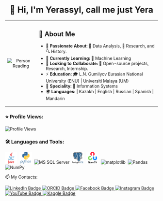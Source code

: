 <h1 align="center">👋 Hi, I'm <b>Yerassyl, call me just Yera </b></h1>

<table>
  <tr>
    <td>
      <div align="center">
        <img src="https://media.giphy.com/media/xT9IgG50Fb7Mi0prBC/giphy.gif" width="300" alt="Person Reading"/>
      </div>
    </td>
    <td>
      <h2>👀 About Me</h2>
      <ul>
        <li>🔎 <b>Passionate About:</b> 📜 Data Analysis, 📖 Research, and 🔍 History.</li>
        <li>🌱 <b>Currently Learning:</b> 📘 Machine Learning </li>
        <li>🤝 <b>Looking to Collaborate:</b> 🚀 Open-source projects, Research, Internship.</li>
        <li>⚡ <b>Education:</b> 🎓 L.N. Gumilyov Eurasian National University (ENU)      |     
          Universiti Malaya (UM) </li>
        <li>📖 <b>Speciality:</b> 📖 Information Systems </li>
        <li>🌍 <b>Languages:</b>  | Kazakh | English | Russian | Spanish | Mandarin </li>
      </ul>
    </td>
  </tr>
</table>

### :star: Profile Views:
![Profile Views](https://komarev.com/ghpvc/?username=Yerassyl04)

### :hammer_and_wrench: Languages and Tools:
<div> 
  <img src="https://github.com/devicons/devicon/blob/master/icons/java/java-original-wordmark.svg" title="Java" alt="Java" width="40" height="40"/>&nbsp; 
  <img src="https://github.com/devicons/devicon/blob/master/icons/python/python-original-wordmark.svg" title="Python" alt="Python" width="40" height="40"/>&nbsp; 
  <img src="https://img.icons8.com/color/48/000000/microsoft-sql-server.png" title="MS SQL Server" alt="MS SQL Server" width="40" height="40"/>&nbsp; 
  <img src="https://github.com/devicons/devicon/blob/master/icons/postgresql/postgresql-original-wordmark.svg" title="PostgreSQL" alt="PostgreSQL" width="40" height="40"/>&nbsp; 
  <img src="https://github.com/devicons/devicon/blob/master/icons/opencv/opencv-original-wordmark.svg" title="OpenCV" alt="OpenCV" width="40" height="40"/>&nbsp;
  <img src="https://upload.wikimedia.org/wikipedia/commons/8/84/Matplotlib_icon.svg" title="matplotlib" alt="matplotlib" width="40" height="40"/>&nbsp;
  <img src="https://upload.wikimedia.org/wikipedia/commons/e/ed/Pandas_logo.svg" title="Pandas" alt="Pandas" width="40" height="40"/>&nbsp;
  <img src="https://upload.wikimedia.org/wikipedia/commons/3/31/NumPy_logo_2020.svg" title="NumPy" alt="NumPy" height="40"/>&nbsp;
</div>

:mailbox: My Contacts:
<div id="badges"> 
  <a href="https://www.linkedin.com/in/ерасыл-искаков-2037a2283" target="_blank"> 
    <img src="https://img.shields.io/badge/LinkedIn-blue?style=for-the-badge&logo=linkedin&logoColor=white" alt="LinkedIn Badge"/> 
  </a> 
  <a href="https://orcid.org/0009-0001-8723-3688" target="_blank"> 
    <img src="https://img.shields.io/badge/ORCID-green?style=for-the-badge&logo=orcid&logoColor=white" alt="ORCID Badge"/> 
  </a> 
  <a href="https://www.facebook.com/thisyerassyl" target="_blank"> 
    <img src="https://img.shields.io/badge/Facebook-blue?style=for-the-badge&logo=facebook&logoColor=white" alt="Facebook Badge"/> 
  </a> 
  <a href="https://www.instagram.com/thisyerassyl/" target="_blank"> 
    <img src="https://img.shields.io/badge/Instagram-purple?style=for-the-badge&logo=instagram&logoColor=white" alt="Instagram Badge"/> 
  </a> 
  <a href="https://www.youtube.com/your-youtube-URL" target="_blank"> 
    <img src="https://img.shields.io/badge/YouTube-red?style=for-the-badge&logo=youtube&logoColor=white" alt="YouTube Badge"/> 
  </a> 
  <a href="https://www.kaggle.com/iskakovyerassyl" target="_blank"> 
    <img src="https://img.shields.io/badge/Kaggle-blue?style=for-the-badge&logo=kaggle&logoColor=white" alt="Kaggle Badge"/> 
  </a> 
</div>
